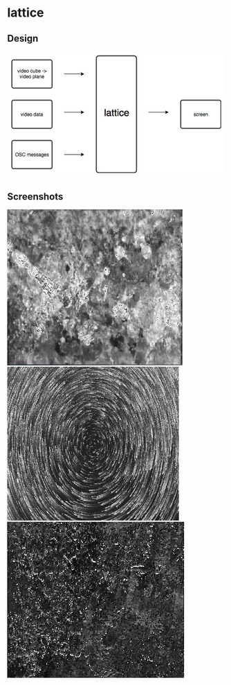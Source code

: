 # lattice

## Design
![alt text](https://raw.githubusercontent.com/jmisciagno/lattice/master/flowchart.jpg "")  

## Screenshots
![alt text](https://raw.githubusercontent.com/jmisciagno/lattice/master/pic1.jpg "")  
![alt text](https://raw.githubusercontent.com/jmisciagno/lattice/master/pic2.jpg "")  
![alt text](https://raw.githubusercontent.com/jmisciagno/lattice/master/pic3.jpg "")  
